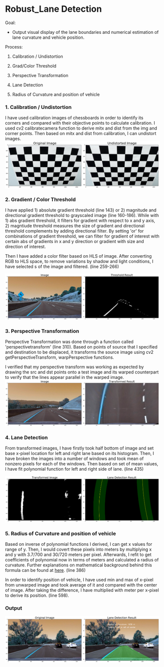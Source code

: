 # Robust_Lane Detection

Goal:
* Output visual display of the lane boundaries and numerical estimation of lane curvature and vehicle position.

Process:
1. Calibration / Undistortion

2. Grad/Color Threshold
3. Perspective Transformation
4. Lane Detection
5. Radius of Curvature and position of vehicle



[image]: ./output_images/calibration.png
[image1]: ./output_images/threshold_image.png
[image2]: ./output_images/transformed.png
[image3]: ./output_images/lane_detection.png
[image4]: ./output_images/colorspace_feature.png
[image5]: ./output_images/HOG_feature.png
[image6]: ./output_images/normalized_features.png
[image7]: ./output_images/windowsearch.png
[image8]: ./output_images/final.png


### 1. Calibration / Undistortion

I have used calibration images of chessboards in order to identify its corners and compared with their objective points to calculate calibration. I used cv2 calibratecamera function to derive mitx and dist from the img and corner points. Then based on mitx and dist from calibration, I can undistort images.
![alt text][image]

### 2. Gradient / Color Threshold

I have applied 1) absolute gradient threshold (line 143) or 2) magnitude and directional gradient threshold to grayscaled image (line 160-186). While with 1) abs gradient threshold, it filters for gradient with respect to x and y axis, 2) magntiude threshold measures the size of gradient and directional threshold complements by adding directional filter. By setting 'or' for combinations of gradient threshold, we can filter for gradient of interest with certain abs of gradients in x and y direction or gradient with size and direction of interest.

Then I have added a color filter based on HLS of image. After converting RGB to HLS space, to remove variations by shadow and light conditions, I have selected s of the image and filtered. (line 259-266)

![alt text][image1]

### 3. Perspective Transformation

Perspective Transformation was done through a function called 'perspectivetransform' (line 310). Based on points of source that I specified and destination to be displaced, it transforms the source image using cv2 getPerspectiveTransform, warpPerspective functions.

I verified that my perspective transform was working as expected by drawing the src and dst points onto a test image and its warped counterpart to verify that the lines appear parallel in the warped image.
![alt text][image2]

### 4. Lane Detection
From transformed images, I have firstly took half bottom of image and set base x-pixel location for left and right lane based on its histogram. Then, I have broken the images into a number of windows and took mean of nonzero pixels for each of the windows. Then based on set of mean values, I have fit polynomial function for left and right side of lane. (line 435) 

![alt text][image3]

### 5. Radius of Curvature and position of vehicle
Based on inverse of polynomial functions I derived, I can get x values for range of y. Then, I would covert these pixels into meters by multiplying x and y with 3.7/700 and 30/720 meters per pixel. Afterwards, I refit to get coefficients of polynomial now in terms of meters and calculated a radius of curvature. Further explanations on mathematical background behind this formula can be found at [here](https://en.wikipedia.org/wiki/Radius_of_curvature). (line 386)

In order to identify position of vehicle, I have used min and max of x-pixel from unwarped image and took average of it and compared with the center of image. After taking the difference, I have multiplied with meter per x-pixel to derive its position. (line 598).

### Output

![alt text][image8]
